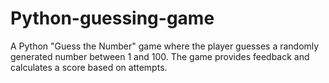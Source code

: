 # Python-guessing-game
A Python "Guess the Number" game where the player guesses a randomly generated number between 1 and 100. The game provides feedback and calculates a score based on attempts.
